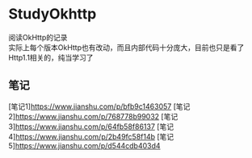 # StudyOkhttp
阅读OkHttp的记录<br>
实际上每个版本OkHttp也有改动，而且内部代码十分庞大，目前也只是看了Http1.1相关的，纯当学习了
## 笔记
[笔记1]https://www.jianshu.com/p/bfb9c1463057
[笔记2]https://www.jianshu.com/p/768778b99032
[笔记3]https://www.jianshu.com/p/64fb58f86137
[笔记4]https://www.jianshu.com/p/2b49fc58f14b
[笔记5]https://www.jianshu.com/p/d544cdb403d4
